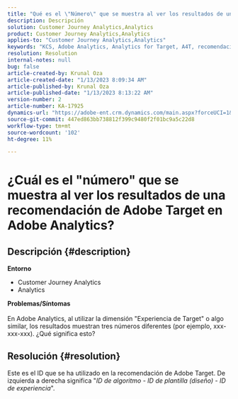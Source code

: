 ```yaml
---
title: "Qué es el \"Número\" que se muestra al ver los resultados de una recomendación de Adobe Target en Adobe Analytics"
description: Descripción
solution: Customer Journey Analytics,Analytics
product: Customer Journey Analytics,Analytics
applies-to: "Customer Journey Analytics,Analytics"
keywords: "KCS, Adobe Analytics, Analytics for Target, A4T, recomendación"
resolution: Resolution
internal-notes: null
bug: false
article-created-by: Krunal Oza
article-created-date: "1/13/2023 8:09:34 AM"
article-published-by: Krunal Oza
article-published-date: "1/13/2023 8:13:22 AM"
version-number: 2
article-number: KA-17925
dynamics-url: "https://adobe-ent.crm.dynamics.com/main.aspx?forceUCI=1&pagetype=entityrecord&etn=knowledgearticle&id=75942d99-1993-ed11-aad1-6045bd006793"
source-git-commit: 447ed863bb738812f399c9480f2f01bc9a5c22d8
workflow-type: tm+mt
source-wordcount: '102'
ht-degree: 11%

---
```


# ¿Cuál es el &quot;número&quot; que se muestra al ver los resultados de una recomendación de Adobe Target en Adobe Analytics?

## Descripción {#description}

<b>Entorno</b>
- Customer Journey Analytics
- Analytics



<b>Problemas/Síntomas</b><br><br>En Adobe Analytics, al utilizar la dimensión &quot;Experiencia de Target&quot; o algo similar, los resultados muestran tres números diferentes (por ejemplo, xxx-xxx-xxx). ¿Qué significa esto? <br>

## Resolución {#resolution}


Este es el ID que se ha utilizado en la recomendación de Adobe Target. De izquierda a derecha significa &quot;*ID de algoritmo - ID de plantilla (diseño) - ID de experiencia*&quot;.
